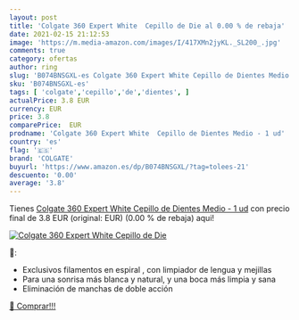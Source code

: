 ```yaml
---
layout: post
title: 'Colgate 360 Expert White  Cepillo de Die al 0.00 % de rebaja'
date: 2021-02-15 21:12:53
image: 'https://m.media-amazon.com/images/I/417XMn2jyKL._SL200_.jpg'
comments: true
category: ofertas
author: ring
slug: 'B074BNSGXL-es Colgate 360 Expert White Cepillo de Dientes Medio - 1 ud'
sku: 'B074BNSGXL-es'
tags: [ 'colgate','cepillo','de','dientes', ]
actualPrice: 3.8 EUR
currency: EUR
price: 3.8
comparePrice:  EUR
prodname: 'Colgate 360 Expert White  Cepillo de Dientes Medio - 1 ud'
country: 'es'
flag: '🇪🇸'
brand: 'COLGATE'
buyurl: 'https://www.amazon.es/dp/B074BNSGXL/?tag=tolees-21'
descuento: '0.00'
average: '3.8'
---
```


Tienes [Colgate 360 Expert White  Cepillo de Dientes Medio - 1 ud](https://www.amazon.es/dp/B074BNSGXL/?tag=tolees-21) con precio final de  3.8 EUR (original:  EUR) (0.00 %  de rebaja) aqui!

[![Colgate 360 Expert White  Cepillo de Die](https://m.media-amazon.com/images/I/417XMn2jyKL._SL200_.jpg)](https://www.amazon.es/dp/B074BNSGXL/?tag=tolees-21)

🔎:

- Exclusivos filamentos en espiral , con limpiador de lengua y mejillas
- Para una sonrisa más blanca y natural, y una boca más limpia y sana
- Eliminación de manchas de doble acción

[🛒 Comprar!!!](https://www.amazon.es/dp/B074BNSGXL/?tag=tolees-21)
